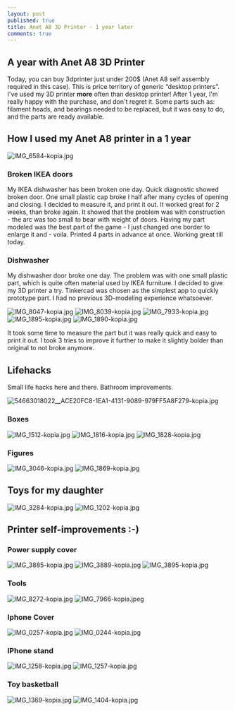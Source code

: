 ```yaml
---
layout: post
published: true
title: Anet A8 3D Printer - 1 year later
comments: true
---
```

## A year with Anet A8 3D Printer

Today, you can buy 3dprinter just under 200$ (Anet A8 self assembly required in this case). This is price territory of generic “desktop printers”. I've used my 3D printer **more** often than desktop printer! After 1 year, I'm really happy with the purchase, and don't regret it. Some parts such as: filament heads, and bearings needed to be replaced, but it was easy to do, and the parts are ready available.

## How I used my Anet A8 printer in a 1 year

![IMG_6584-kopia.jpg]({{site.baseurl}}/assets/IMG_6584-kopia.jpg)



### Broken IKEA doors 

My IKEA dishwasher has been broken one day. Quick diagnostic showed broken door. One small plastic cap broke I half after many cycles of opening and closing. I decided to measure it, and print it out. It worked great for 2 weeks, than broke again. It showed that the problem was with construction - the arc was too small to bear with weight of doors. Having my part modeled was the best part of the game - I just changed one border to enlarge it and - voila. Printed 4 parts in advance at once.  Working great till today. 

### Dishwasher

My dishwasher door broke one day. The problem was with one small plastic part, which is quite often material used by IKEA furniture. I decided to give my 3D printer a try.  Tinkercad was chosen as the simplest app to quickly prototype part. I had no previous 3D-modeling experience whatsoever. 

![IMG_8047-kopia.jpg]({{site.baseurl}}/assets/IMG_8047-kopia.jpg)
![IMG_8039-kopia.jpg]({{site.baseurl}}/assets/IMG_8039-kopia.jpg)
![IMG_7933-kopia.jpg]({{site.baseurl}}/assets/IMG_7933-kopia.jpg)
![IMG_1895-kopia.jpg]({{site.baseurl}}/assets/IMG_1895-kopia.jpg)
![IMG_1890-kopia.jpg]({{site.baseurl}}/assets/IMG_1890-kopia.jpg)





It took some time to measure the part but it was really quick and easy to print it out. I took 3 tries to improve it further to make it slightly bolder than original to not broke anymore. 

## Lifehacks

Small life hacks here and there. Bathroom improvements.

![54663018022__ACE20FC8-1EA1-4131-9089-979FF5A8F279-kopia.jpg]({{site.baseurl}}/assets/54663018022__ACE20FC8-1EA1-4131-9089-979FF5A8F279-kopia.jpg)


### Boxes

![IMG_1512-kopia.jpg]({{site.baseurl}}/assets/IMG_1512-kopia.jpg)
![IMG_1816-kopia.jpg]({{site.baseurl}}/assets/IMG_1816-kopia.jpg)
![IMG_1828-kopia.jpg]({{site.baseurl}}/assets/IMG_1828-kopia.jpg)



### Figures

![IMG_3046-kopia.jpg]({{site.baseurl}}/assets/IMG_3046-kopia.jpg)
![IMG_1869-kopia.jpg]({{site.baseurl}}/assets/IMG_1869-kopia.jpg)

## Toys for my daughter

![IMG_3284-kopia.jpg]({{site.baseurl}}/assets/IMG_3284-kopia.jpg)
![IMG_1202-kopia.jpg]({{site.baseurl}}/assets/IMG_1202-kopia.jpg)

## Printer self-improvements :-)

### Power supply cover

![IMG_3885-kopia.jpg]({{site.baseurl}}/assets/IMG_3885-kopia.jpg)
![IMG_3889-kopia.jpg]({{site.baseurl}}/assets/IMG_3889-kopia.jpg)
![IMG_3895-kopia.jpg]({{site.baseurl}}/assets/IMG_3895-kopia.jpg)


### Tools

![IMG_8272-kopia.jpg]({{site.baseurl}}/assets/IMG_8272-kopia.jpg)
![IMG_7966-kopia.jpeg]({{site.baseurl}}/assets/IMG_7966-kopia.jpeg)


### Iphone Cover

![IMG_0257-kopia.jpg]({{site.baseurl}}/assets/IMG_0257-kopia.jpg)
![IMG_0244-kopia.jpg]({{site.baseurl}}/assets/IMG_0244-kopia.jpg)

### IPhone stand

![IMG_1258-kopia.jpg]({{site.baseurl}}/assets/IMG_1258-kopia.jpg)
![IMG_1257-kopia.jpg]({{site.baseurl}}/assets/IMG_1257-kopia.jpg)

### Toy basketball

![IMG_1369-kopia.jpg]({{site.baseurl}}/assets/IMG_1369-kopia.jpg)
![IMG_1404-kopia.jpg]({{site.baseurl}}/assets/IMG_1404-kopia.jpg)

